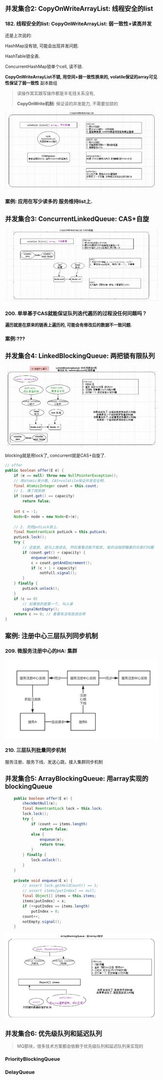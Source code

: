 ## 并发集合2: CopyOnWriteArrayList: 线程安全的list

### 182. 线程安全的list: CopyOnWriteArrayList: 弱一致性+读高并发

还是上次说的:

HashMap没有锁, 可能会出现并发问题.

HashTable锁全表.

ConcurrentHashMap锁单个cell, 读不锁.

**CopyOnWriteArrayList不锁, 用空间+弱一致性换来的, volatile保证的array可见性保证了弱一致性** 副本数组

> 读操作其实跟写操作都是半毛钱关系没有, 
>
> **CopyOnWrite机制:** 保证读的并发能力, 不需要加锁的

![image-20210430143422952](9.%20%E5%B9%B6%E5%8F%91%E9%9B%86%E5%90%88.assets/image-20210430143422952.png)

### 案例: 应用在写少读多的 服务维持list上.







## 并发集合3: ConcurrentLinkedQueue: CAS+自旋

![image-20210430160348061](9.%20%E5%B9%B6%E5%8F%91%E9%9B%86%E5%90%88.assets/image-20210430160348061.png)



### 200. 单单基于CAS就能保证队列迭代遍历的过程没任何问题吗？

**遍历就是在原来的链表上遍历的, 可能会有修改后的数据不一致问题.**



### 案例:???







## 并发集合4: LinkedBlockingQueue: 两把锁有限队列

![image-20210430203600454](9.%20%E5%B9%B6%E5%8F%91%E9%9B%86%E5%90%88.assets/image-20210430203600454.png)

blocking就是用lock了, concurrent就是CAS+自旋了.

```java
// offer
public boolean offer(E e) {
    if (e == null) throw new NullPointerException();
    // 用atomic来计数, CAS+volatile保证并发安全啊.
    final AtomicInteger count = this.count;
    // 1. 满了就拒绝
    if (count.get() == capacity)
        return false;

    int c = -1;
    Node<E> node = new Node<E>(e);

    // 2. 先把putLock锁上.
    final ReentrantLock putLock = this.putLock;
    putLock.lock();
    try {
        // 还能放, 就马上放进去, 然后看看还能不能放, 能的话就把睡着的兄弟们叫醒
        if (count.get() < capacity) {
            enqueue(node);
            c = count.getAndIncrement();
            if (c + 1 < capacity)
                notFull.signal();
        }
    } finally {
        putLock.unlock();
    }
    if (c == 0)
        // 如果放的是第一个, 叫人拿
        signalNotEmpty();
    return c >= 0; // 看看有没有放进去啊
}

```



## 案例: 注册中心三层队列同步机制

### 209. 微服务注册中心的HA: 集群

![26_微服务注册中心的集群机制](9.%20%E5%B9%B6%E5%8F%91%E9%9B%86%E5%90%88.assets/26_%E5%BE%AE%E6%9C%8D%E5%8A%A1%E6%B3%A8%E5%86%8C%E4%B8%AD%E5%BF%83%E7%9A%84%E9%9B%86%E7%BE%A4%E6%9C%BA%E5%88%B6.jpg)

### 210. 三层队列批量同步机制

服务注册、服务下线、发送心跳，接入集群同步机制









## 并发集合5: ArrayBlockingQueue: 用array实现的blockingQueue

```java
    public boolean offer(E e) {
        checkNotNull(e);
        final ReentrantLock lock = this.lock;
        lock.lock();
        try {
            if (count == items.length)
                return false;
            else {
                enqueue(e);
                return true;
            }
        } finally {
            lock.unlock();
        }
    }

	private void enqueue(E x) {
        // assert lock.getHoldCount() == 1;
        // assert items[putIndex] == null;
        final Object[] items = this.items;
        items[putIndex] = x;
        if (++putIndex == items.length)
            putIndex = 0;
        count++;
        notEmpty.signal();
    }
```

![image-20210501174456382](9.%20%E5%B9%B6%E5%8F%91%E9%9B%86%E5%90%88.assets/image-20210501174456382.png)











## 并发集合6: 优先级队列和延迟队列

> MQ那块，很多技术方案都会依赖于优先级队列和延迟队列来实现的



### PriorityBlockingQueue





### DelayQueue



























